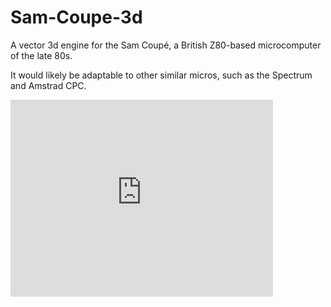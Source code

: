 # Sam-Coupe-3d
A vector 3d engine for the Sam Coupé, a British Z80-based microcomputer of the late 80s. 

It would likely be adaptable to other similar micros, such as the Spectrum and Amstrad CPC.

<iframe width="420" height="315" src="https://www.youtube.com/embed/j0xN_Mi3B_I" frameborder="0" allowfullscreen></iframe>
